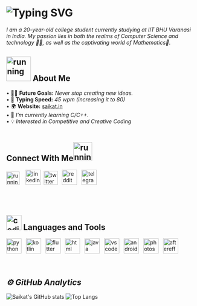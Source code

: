 


# ![Typing SVG](https://readme-typing-svg.herokuapp.com?font=Arial+Black&color=%23BABABA&size=30&vCenter=true&lines=Hi%2C+there!+%F0%9F%91%8B+I'm+Saikat)
*I am a 20-year-old college student currently studying at IIT BHU Varanasi in India. My passion lies in both the realms of Computer Science and technology 👨‍💻, as well as the captivating world of Mathematics📏.*



## <img src="https://raw.githubusercontent.com/innng/innng/master/assets/kyubey.gif" alt="running" width="65"/> **About Me**
• 💪🏼 **Future Goals:** *Never stop creating new ideas.*<br>
• 🙂 **Typing Speed:** *45 wpm (increasing it to 80)*<br>
• 🌍 **Website:** [saikat.in](https://saikat.in)<br>
• 🌱 *I’m currently learning C/C++.*<br>
• 💡 *Interested in Competitive and Creative Coding*<br>
<br>

## **Connect With Me**<img src="https://media2.giphy.com/media/KcPAarmcMy34NQJG3H/giphy.gif?cid=790b7611e306df1d2c887d46117aeb6ebd9bcd03698476ea&rid=giphy.gif&ct=s" alt="running" width="50"/><br>
<a href="https://instagram.com/saikat._"><img src="https://seeklogo.com/images/I/instagram-new-2016-logo-D9D42A0AD4-seeklogo.com.png" alt="running" width="35"/></a> &nbsp;&nbsp;
<a href="https://linkedin.com/u/saikat0326"><img src="https://seeklogo.com/images/L/linkedin-in-icon-logo-2E34704F04-seeklogo.com.png" alt="linkedin" width="40"/></a>&nbsp;
<a href="https://twitter.com/saikatdas_"><img src="https://seeklogo.com/images/T/twitter-2012-positive-logo-916EDF1309-seeklogo.com.png" alt="twitter" width="37"/></a>&nbsp;&nbsp;
<a href="https://reddit.com/u/saikat_"><img src="https://seeklogo.com/images/R/reddit-logo-23F13F6A6A-seeklogo.com.png" alt="reddit" width="40"/></a>&nbsp;&nbsp;
<a href="https://telegram.me/saikat0326"><img src="https://seeklogo.com/images/T/telegram-logo-AD3D08A014-seeklogo.com.png" alt="telegram" width="40"/></a>&nbsp;

<br>
<br>

## <img src="https://media0.giphy.com/media/QssGEmpkyEOhBCb7e1/giphy.gif" alt="coding" width="40"/> **Languages and Tools**
<a href="https://www.python.org/"><img src="https://seeklogo.com/images/P/python-logo-A32636CAA3-seeklogo.com.png" alt="python" width="40"/></a>&nbsp;&nbsp;
<a href="https://kotlinlang.org/"><img src="https://seeklogo.com/images/K/kotlin-logo-30C1970B05-seeklogo.com.png" alt="kotlin" width="40"/></a>&nbsp;&nbsp;
<a href="https://flutter.dev"><img src="https://seeklogo.com/images/F/flutter-logo-5086DD11C5-seeklogo.com.png" alt="flutter" width="40"/></a>&nbsp;&nbsp;
<a href="https://html.com/"><img src="https://seeklogo.com/images/H/html5-logo-EF92D240D7-seeklogo.com.png" alt="html" width="40"/></a>&nbsp;&nbsp;
<a href="https://www.java.com/en/"><img src="https://seeklogo.com/images/J/java-logo-7F8B35BAB3-seeklogo.com.png" alt="java" width="40"/></a>&nbsp;&nbsp;
<a href="https://code.visualstudio.com"><img src="https://seeklogo.com/images/V/visual-studio-code-logo-284BC24C39-seeklogo.com.png" alt="vscode" width="40"/></a>&nbsp;&nbsp;
<a href="https://developer.android.com"><img src="https://seeklogo.com/images/A/android-new-2019-logo-3CD3BC571C-seeklogo.com.png" alt="androidstudio" width="40"/></a>&nbsp;&nbsp;
<a href="https://www.adobe.com/in/products/photoshop.html"><img src="https://seeklogo.com/images/A/adobe-photoshop-logo-7B88D7B5AA-seeklogo.com.png" alt="photoshop" width="40"/></a>&nbsp;&nbsp;
<a href="https://www.adobe.com/in/products/aftereffects.html"><img src="https://seeklogo.com/images/A/adobe-after-effects-logo-960B473FE4-seeklogo.com.png" alt="aftereffects" width="40"/></a>&nbsp;&nbsp;

<br>

## ***⚙️ GitHub Analytics***
![Saikat's GitHub stats](https://github-readme-stats.vercel.app/api?username=saikat-iit&show_icons=true&theme=radical)
![Top Langs](https://github-readme-stats.vercel.app/api/top-langs/?username=saikat-iit&layout=compact&theme=radical)
